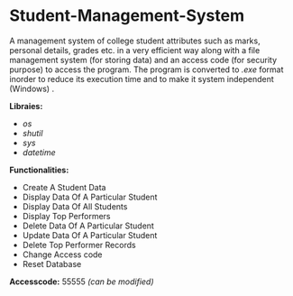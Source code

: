 # Student-Management-System

A management system of college student attributes such as marks, personal details, grades etc.  in a very efficient way along with a file management system (for storing data) and an access code (for security purpose) to access the program. The program is converted to *.exe* format inorder to reduce its execution time and to make it system independent (Windows) .

**Libraies:** 
- *os*
- *shutil*
- *sys*
- *datetime*

**Functionalities:**
- Create A Student Data
- Display Data Of A Particular Student
- Display Data Of All Students
- Display Top Performers
- Delete Data Of A Particular Student
- Update Data Of A Particular Student
- Delete Top Performer Records
- Change Access code
- Reset Database

**Accesscode:** 55555 *(can be modified)*
